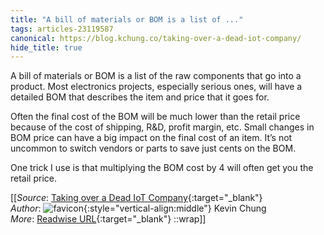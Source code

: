 ```yaml
---
title: "A bill of materials or BOM is a list of ..."
tags: articles-23119587
canonical: https://blog.kchung.co/taking-over-a-dead-iot-company/
hide_title: true
---
```


A bill of materials or BOM is a list of the raw components that go into a product. Most electronics projects, especially serious ones, will have a detailed BOM that describes the item and price that it goes for.

Often the final cost of the BOM will be much lower than the retail price because of the cost of shipping, R&D, profit margin, etc. Small changes in BOM price can have a big impact on the final cost of an item. It’s not uncommon to switch vendors or parts to save just cents on the BOM.

One trick I use is that multiplying the BOM cost by 4 will often get you the retail price.


[[_Source_: [Taking over a Dead IoT Company](https://blog.kchung.co/taking-over-a-dead-iot-company/){:target="_blank"}<br>
_Author_: ![favicon](https://s2.googleusercontent.com/s2/favicons?domain=blog.kchung.co){:style="vertical-align:middle"} Kevin Chung<br>
_More_: [Readwise URL](https://readwise.io/open/453568186){:target="_blank"}
::wrap]]